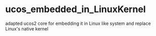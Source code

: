 # ucos_embedded_in_LinuxKernel
adapted ucos2 core for embedding it in Linux like system and replace Linux's native kernel
